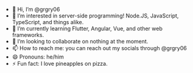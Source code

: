 - 👋 Hi, I’m @grgry06
- 👀 I’m interested in server-side programming! Node.JS, JavaScript, TypeScript, and things alike.
- 🌱 I’m currently learning Flutter, Angular, Vue, and other web frameworks.
- 💞️ I’m looking to collaborate on nothing at the moment.
- 📫 How to reach me: you can reach out my socials through @grgry06
- 😄 Pronouns: he/him
- ⚡ Fun fact: I love pineapples on pizza.

<!---
grgry06/grgry06 is a ✨ special ✨ repository because its `README.md` (this file) appears on your GitHub profile.
You can click the Preview link to take a look at your changes.
--->
